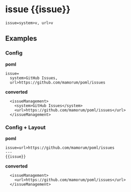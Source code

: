 # issue {{issue}}
```
issue=system>v, url>v
```


## Examples
### Config
**poml**
```
issue=
  system>GitHub Issues,
  url>https://github.com/mamorum/poml/issues
```

**converted**
```
  <issueManagement>
    <system>GitHub Issues</system>
    <url>https://github.com/mamorum/poml/issues</url>
  </issueManagement>
```

### Config + Layout
**poml**
```
issue=url>https://github.com/mamorum/poml/issues
---
{{issue}}
```

**converted**
```
  <issueManagement>
    <url>https://github.com/mamorum/poml/issues</url>
  </issueManagement>
```
